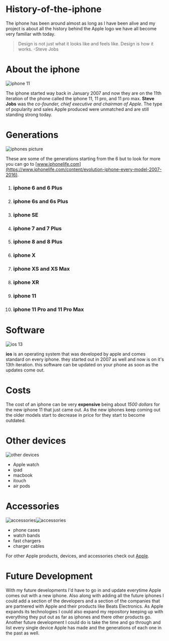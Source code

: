 # History-of-the-iphone
The iphone has been around almost as long as I have been alive and my project is about all the history behind the Apple logo we have all become very familiar with today. 
> Design is not just what it looks like and feels like. Design is how it works.
> -Steve Jobs 


# About the iphone
![iphone 11](https://encrypted-tbn0.gstatic.com/images?q=tbn:ANd9GcRWSC3PAxXouiLQc304WHn3PgJzUpNXjQHG-tmhEyV-KVwVtSX_)

The iphone started way back in January 2007 and now they are on the 11th iteration of the phone called the iphone 11, 11 pro, and 11 pro max. **Steve Jobs** was the *co-founder, chief executive and chairman of Apple*. The type of popularity and sales Apple produced were unmatched and are still standing strong today. 


# Generations
![iphones picture](https://cdn.iphoneincanada.ca/wp-content/uploads/2019/10/iphone-comparison.png)

These are some of the generations starting from the 6 but to look for more you can go to [www.iphonelife.com](https://www.iphonelife.com/content/evolution-iphone-every-model-2007-2016).
1. ### iphone 6 and 6 Plus
2. ### iphone 6s and 6s Plus
3. ### iphone SE
4. ### iphone 7 and 7 Plus
5. ### iphone 8 and 8 Plus
6. ### iphone X
7. ### iphone XS and XS Max
8. ### iphone XR
9. ### iphone 11
10. ### iphone 11 Pro and 11 Pro Max


# Software
![ios 13](https://cdn.macrumors.com/article-new/2019/06/test-iOS-13-800x465.jpg)

**ios** is an operating system that was developed by apple and comes standard on every iphone. they started out in 2007 as well and now is on it's 13th iteration. this software can be updated on your phone as soon as the updates come out. 


# Costs
The cost of an iphone can be very **expensive** being about *1500 dollars* for the new iphone 11 that just came out. As the new iphones keep coming out the older models start to decrease in price for they start to become outdated.


# Other devices
![other devices](https://encrypted-tbn0.gstatic.com/images?q=tbn:ANd9GcS7f4V1WEShEMu3Tb9wKaPIkc8aYbjshthh94sR4Muemw-yACcL)

* Apple watch
* ipad
* macbook
* itouch
* air pods
# Accessories
![accessories](https://cdn.wccftech.com/wp-content/uploads/2016/10/iPhone-accessories.png)![accessories](https://cdn.dribbble.com/users/129227/screenshots/5784159/app_accessories_2x.jpg)

* phone cases
* watch bands
* fast chargers
* charger cables

For other Apple products, devices, and accessories check out [Apple](https://www.apple.com/?afid=p238%7Csb7HKqGWq-dc_mtid_1870765e38482_pcrid_392795423418_pgrid_80467373236_&cid=aos-us-kwgo-brand--slid---product-).

# Future Development
With my future developments I'd have to go in and update everytime Apple comes out with a new iphone. Also along with adding all the future iphones I could add a section of the developers and a section of the companies that are partnered with Apple and their products like Beats Electronics. As Apple expands its technologies I could also expand my repository keeping up with everything they put out as far as iphones and there other products go. Another future development I could do is take the time and go through and list every single device Apple has made and the generations of each one in the past as well. 
